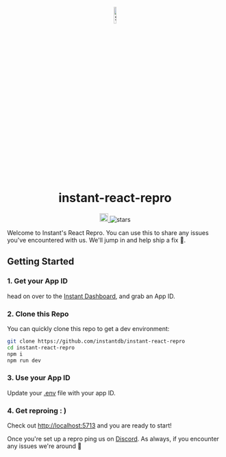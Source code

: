 <p align="center">
  <a href="https://instantdb.com">
    <img alt="Shows the Instant logo" src="https://instantdb.com/img/icon/android-chrome-512x512.png" width="10%">
  </a>
  <h1 align="center">instant-react-repro</h1>
</p>

<p align="center">
  <a 
    href="https://discord.com/invite/VU53p7uQcE" >
    <img height=20 src="https://img.shields.io/discord/1031957483243188235" />
  </a>
  <img src="https://img.shields.io/github/stars/instantdb/instant" alt="stars">
</p>

Welcome to Instant's React Repro. You can use this to share any issues you've encountered with us. We'll jump in and help ship a fix 🫡.

## Getting Started

### 1. Get your App ID

head on over to the <a href="https://www.instantdb.com/dash">Instant Dashboard</a>, and grab an App ID.

### 2. Clone this Repo

You can quickly clone this repo to get a dev environment:

```bash
git clone https://github.com/instantdb/instant-react-repro
cd instant-react-repro
npm i
npm run dev
```

### 3. Use your App ID

Update your [.env](./.env) file with your app ID.

### 4. Get reproing : )

Check out <a href="http://localhost:5713">http://localhost:5713</a> and you are ready to start!

Once you're set up a repro ping us on <a href="https://discord.com/invite/VU53p7uQcE">Discord</a>. As always, if you encounter any issues we're around 🫡
